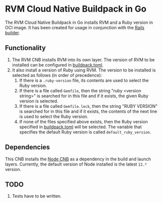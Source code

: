 # RVM Cloud Native Buildpack in Go

The RVM Cloud Native Buildpack in Go installs RVM and a Ruby version in OCI image. It has been created for usage in conjunction with the [Rails builder](https://github.com/avarteqgmbh/rails-builder-cnb).

## Functionality

1. The RVM CNB installs RVM into its own layer. The version of RVM to be installed can be configured in [buildpack.toml](buildpack.toml).
1. It also install a version of Ruby using RVM. The version to be installed is selected as follows (in order of precedence):
    1. If there is a `.ruby-version` file, its contents are used to select the Ruby version.
    1. If there is a file called `Gemfile`, then the string "ruby \<version string\>" is searched for in this file and if it exists, the given Ruby version is selected.
    1. If there is a file called `Gemfile.lock`, then the string "RUBY VERSION" is searched for in this file and if it exists, the contents of the next line is used to select the Ruby version.
    1. If none of the files specified above exists, then the Ruby version specified in [buildpack.toml](buildpack.toml) will be selected. The variable that specifies the default Ruby version is called `default_ruby_version`.

## Dependencies

This CNB installs the [Node CNB](https://github.com/paketo-buildpacks/node-engine) as a dependency in the build and launch layers. Currently, the default version of Node installed is the latest `12.*` version.

## TODO

1. Tests have to be written.
